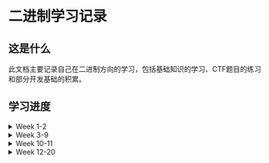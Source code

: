 # 二进制学习记录

## 这是什么

此文档主要记录自己在二进制方向的学习，包括基础知识的学习、CTF题目的练习和部分开发基础的积累。

## 学习进度

<details>
    <summary>Week 1-2</summary>
    <p>
        	实现简单的SGI STL，完成了分配器、迭代器、萃取机制以及vector容器
    </p>
    <p>
        	代码实现：https://github.com/Theffth/skr_university/tree/master/Simple_SGI_STL/T_SGI_STL
    </p>
    <p>
        	结题测试：https://github.com/Theffth/skr_university/tree/master/Simple_SGI_STL/finial_test
    </p>
</details>

<details>
    <summary>Week 3-9</summary>
    <p>
        学习编译原理，主要参考Stanford的课程cs143和哈工大的教学视频，完成相应lab。
    </p>
    <p>
        cool compiler lab代码：https://github.com/Theffth/skr_university/tree/master/compiler
    </p>
    <p>
        总结笔记：https://www.cnblogs.com/Theffth-blog/p/13338386.html
    </p>
</details>

<details>
    <summary>Week 10-11</summary>
    <p>
        参考CSAPP书和南京大学视频，完成CSAPP相关课程的lab
    </p>
    <p>
        目前进度：完成Data Lab,Bomb Lab,Attack Lab,Cache Lab的Part A和Shell Lab
    </p>
    <p>
        项目实现：https://github.com/Theffth/skr_university/tree/master/csapp%20lab
    </p>
    <p>
        总结笔记：https://github.com/Theffth/skr_university/blob/master/csapp%20lab/CSAPP%20LAB.md
    </p>
</details>

<details>
    <summary>Week 12-20
    </summary>
    <p>
        这段时间主要根据清华大学操作系统课程，完成uCore实验。
        > 链接地址为: https://www.xuetangx.com/course/THU08091000267/4231154
    </p>
    <p>
        目前进度: 完成Lab0-Lab5的理论和实验部分。
    </p>
    <p>
        总结笔记: https://github.com/Theffth/skr_university/tree/master/uCore
    </p>

> 从这里开始，主要以日报的形式记录自己每日的学习内容。

<details>
    <summary>2020.10.20</summary>
    <p>
    </p>
</details>













